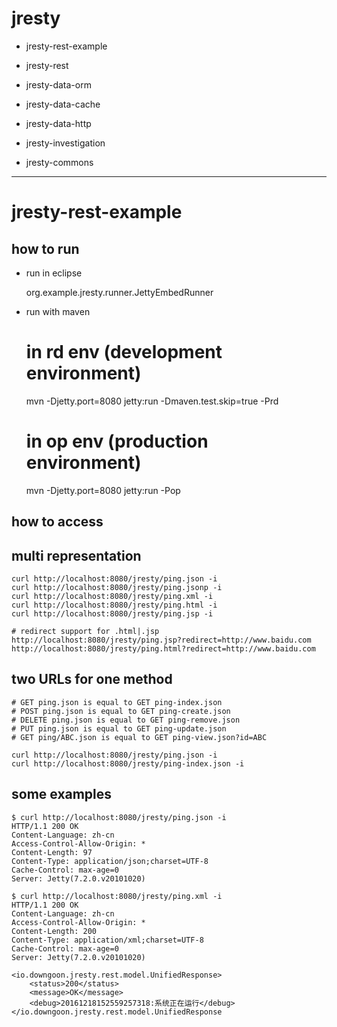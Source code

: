 # jresty

- jresty-rest-example
- jresty-rest

- jresty-data-orm
- jresty-data-cache
- jresty-data-http

- jresty-investigation

- jresty-commons

---

# jresty-rest-example

## how to run

- run in eclipse

	org.example.jresty.runner.JettyEmbedRunner
	
- run with maven
	
	# in rd env (development environment)
	mvn -Djetty.port=8080 jetty:run -Dmaven.test.skip=true -Prd
	
	# in op env (production environment)
	mvn -Djetty.port=8080 jetty:run -Pop
	
	
## how to access

## multi representation

	curl http://localhost:8080/jresty/ping.json -i
	curl http://localhost:8080/jresty/ping.jsonp -i
	curl http://localhost:8080/jresty/ping.xml -i
	curl http://localhost:8080/jresty/ping.html -i
	curl http://localhost:8080/jresty/ping.jsp -i
	
	# redirect support for .html|.jsp
	http://localhost:8080/jresty/ping.jsp?redirect=http://www.baidu.com
	http://localhost:8080/jresty/ping.html?redirect=http://www.baidu.com
	

## two URLs for one method
	
	# GET ping.json is equal to GET ping-index.json
	# POST ping.json is equal to GET ping-create.json
	# DELETE ping.json is equal to GET ping-remove.json
	# PUT ping.json is equal to GET ping-update.json
	# GET ping/ABC.json is equal to GET ping-view.json?id=ABC

	curl http://localhost:8080/jresty/ping.json -i
	curl http://localhost:8080/jresty/ping-index.json -i
	

## some examples 

	$ curl http://localhost:8080/jresty/ping.json -i
	HTTP/1.1 200 OK
	Content-Language: zh-cn
	Access-Control-Allow-Origin: *
	Content-Length: 97
	Content-Type: application/json;charset=UTF-8
	Cache-Control: max-age=0
	Server: Jetty(7.2.0.v20101020)
	
	$ curl http://localhost:8080/jresty/ping.xml -i
	HTTP/1.1 200 OK
	Content-Language: zh-cn
	Access-Control-Allow-Origin: *
	Content-Length: 200
	Content-Type: application/xml;charset=UTF-8
	Cache-Control: max-age=0
	Server: Jetty(7.2.0.v20101020)

	<io.downgoon.jresty.rest.model.UnifiedResponse>
  		<status>200</status>
  		<message>OK</message>
  		<debug>20161218152559257318:系统正在运行</debug>
	</io.downgoon.jresty.rest.model.UnifiedResponse
	
	